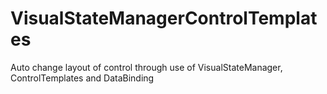 # VisualStateManagerControlTemplates
Auto change layout of control through use of VisualStateManager, ControlTemplates and DataBinding 
